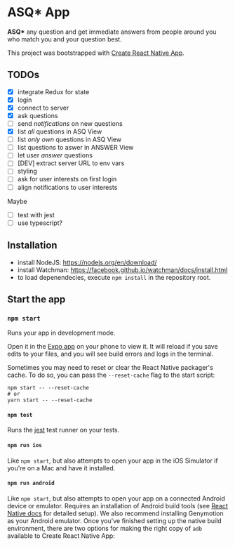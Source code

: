 # ASQ\* App

**ASQ\*** any question and get immediate answers from people around you who match you and your question best.

This project was bootstrapped with [Create React Native App](https://github.com/react-community/create-react-native-app).

## TODOs

- [x] integrate Redux for state
- [x] login
- [x] connect to server
- [x] ask questions
- [ ] send *notifications* on new questions
- [x] list *all* questions in ASQ View
- [ ] list *only own* questions in ASQ View
- [ ] list questions to aswer in ANSWER View
- [ ] let user *answer* questions
- [ ] [DEV] extract server URL to env vars
- [ ] styling
- [ ] ask for user interests on first login
- [ ] align notifications to user interests

Maybe
- [ ] test with jest
- [ ] use typescript?

## Installation

- install NodeJS: https://nodejs.org/en/download/
- install Watchman: https://facebook.github.io/watchman/docs/install.html
- to load depenendecies, execute `npm install` in the repository root.

## Start the app

### `npm start`

Runs your app in development mode.

Open it in the [Expo app](https://expo.io) on your phone to view it. It will reload if you save edits to your files, and you will see build errors and logs in the terminal.

Sometimes you may need to reset or clear the React Native packager's cache. To do so, you can pass the `--reset-cache` flag to the start script:

```
npm start -- --reset-cache
# or
yarn start -- --reset-cache
```

#### `npm test`

Runs the [jest](https://github.com/facebook/jest) test runner on your tests.

#### `npm run ios`

Like `npm start`, but also attempts to open your app in the iOS Simulator if you're on a Mac and have it installed.

#### `npm run android`

Like `npm start`, but also attempts to open your app on a connected Android device or emulator. Requires an installation of Android build tools (see [React Native docs](https://facebook.github.io/react-native/docs/getting-started.html) for detailed setup). We also recommend installing Genymotion as your Android emulator. Once you've finished setting up the native build environment, there are two options for making the right copy of `adb` available to Create React Native App:
